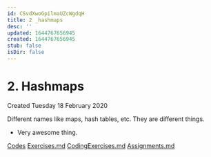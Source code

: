 ```yaml
---
id: CSvdXwoGpilmaUZcWgdqH
title: 2 _hashmaps
desc: ''
updated: 1644767656945
created: 1644767656945
stub: false
isDir: false
---
```

# 2. Hashmaps
Created Tuesday 18 February 2020

Different names like 
maps, hash tables, etc. They are different things.

* Very awesome thing.


[Codes](./2._Hashmaps/Codes)
[Exercises.md](./2._Hashmaps/Quizzes&Exercises/Exercises.md)
[CodingExercises.md](./2._Hashmaps/Quizzes&Exercises/CodingExercises.md)
[Assignments.md](./2._Hashmaps/zAssignments/Assignments.md)

